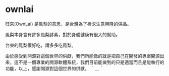 # ownlai
旺來(OwnLai) 是鳯梨的意思，是台灣為了祈求生意興隆的供品。

鳯梨本身含有許多鳳梨酵素，對於身體健康有很大的幫助。

台東的鳯梨很好吃，請多多吃鳯梨。

由於感受到開源對這個世界的供獻，我們所能做的就是把自己在開發的專案開源出來，這不是一個專業的開源軟體系統，我們目前能做到的只是適當而且是能執行的功能，以上，感謝開源對這個世界的供獻。 ＾＿＾
